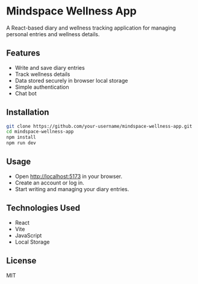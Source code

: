 # Mindspace Wellness App

A React-based diary and wellness tracking application for managing personal entries and wellness details.

## Features
- Write and save diary entries
- Track wellness details
- Data stored securely in browser local storage
- Simple authentication
- Chat bot
## Installation

```bash
git clone https://github.com/your-username/mindspace-wellness-app.git
cd mindspace-wellness-app
npm install
npm run dev
```

## Usage

- Open [http://localhost:5173](http://localhost:5173) in your browser.
- Create an account or log in.
- Start writing and managing your diary entries.

## Technologies Used

- React
- Vite
- JavaScript
- Local Storage

## License

MIT
